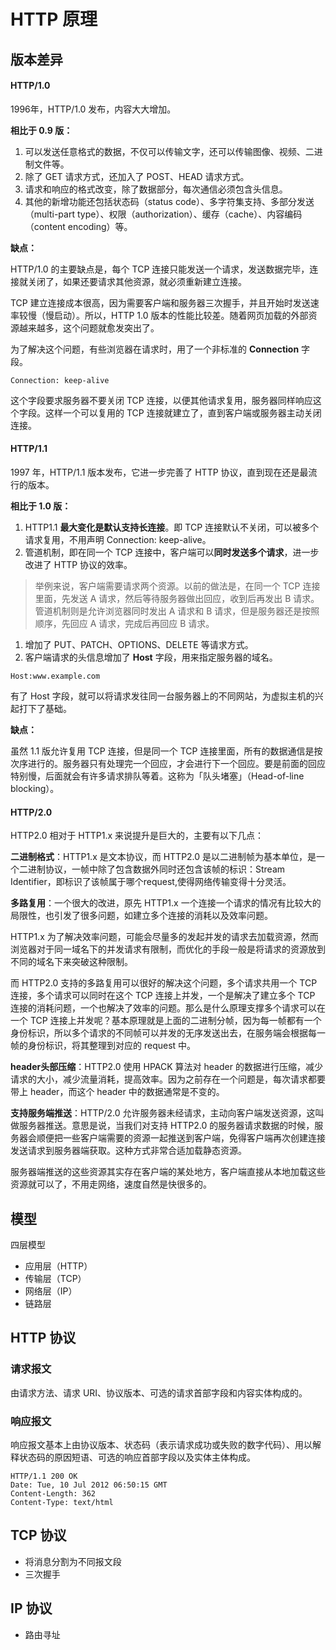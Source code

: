 # HTTP 原理

## 版本差异

#### HTTP/1.0

1996年，HTTP/1.0 发布，内容大大增加。

**相比于 0.9 版：**

1. 可以发送任意格式的数据，不仅可以传输文字，还可以传输图像、视频、二进制文件等。
2. 除了 GET 请求方式，还加入了 POST、HEAD 请求方式。
3. 请求和响应的格式改变，除了数据部分，每次通信必须包含头信息。
4. 其他的新增功能还包括状态码（status code）、多字符集支持、多部分发送（multi-part type）、权限（authorization）、缓存（cache）、内容编码（content encoding）等。

**缺点：**

HTTP/1.0 的主要缺点是，每个 TCP 连接只能发送一个请求，发送数据完毕，连接就关闭了，如果还要请求其他资源，就必须重新建立连接。

TCP 建立连接成本很高，因为需要客户端和服务器三次握手，并且开始时发送速率较慢（慢启动）。所以，HTTP 1.0 版本的性能比较差。随着网页加载的外部资源越来越多，这个问题就愈发突出了。

为了解决这个问题，有些浏览器在请求时，用了一个非标准的 **Connection** 字段。

```
Connection: keep-alive
```

这个字段要求服务器不要关闭 TCP 连接，以便其他请求复用，服务器同样响应这个字段。这样一个可以复用的 TCP 连接就建立了，直到客户端或服务器主动关闭连接。

#### HTTP/1.1

1997 年，HTTP/1.1 版本发布，它进一步完善了 HTTP 协议，直到现在还是最流行的版本。

**相比于 1.0 版：**

1. HTTP1.1 **最大变化是默认支持长连接**。即 TCP 连接默认不关闭，可以被多个请求复用，不用声明 Connection: keep-alive。
2. 管道机制，即在同一个 TCP 连接中，客户端可以**同时发送多个请求**，进一步改进了 HTTP 协议的效率。

> 举例来说，客户端需要请求两个资源。以前的做法是，在同一个 TCP 连接里面，先发送 A 请求，然后等待服务器做出回应，收到后再发出 B 请求。管道机制则是允许浏览器同时发出 A 请求和 B 请求，但是服务器还是按照顺序，先回应 A 请求，完成后再回应 B 请求。

1. 增加了 PUT、PATCH、OPTIONS、DELETE 等请求方式。
2. 客户端请求的头信息增加了 **Host** 字段，用来指定服务器的域名。

```
Host:www.example.com
```

有了 Host 字段，就可以将请求发往同一台服务器上的不同网站，为虚拟主机的兴起打下了基础。

**缺点：**

虽然 1.1 版允许复用 TCP 连接，但是同一个 TCP 连接里面，所有的数据通信是按次序进行的。服务器只有处理完一个回应，才会进行下一个回应。要是前面的回应特别慢，后面就会有许多请求排队等着。这称为「队头堵塞」（Head-of-line blocking）。

#### HTTP/2.0

HTTP2.0 相对于 HTTP1.x 来说提升是巨大的，主要有以下几点：

**二进制格式**：HTTP1.x 是文本协议，而 HTTP2.0 是以二进制帧为基本单位，是一个二进制协议，一帧中除了包含数据外同时还包含该帧的标识：Stream Identifier，即标识了该帧属于哪个request,使得网络传输变得十分灵活。

**多路复用**：一个很大的改进，原先 HTTP1.x 一个连接一个请求的情况有比较大的局限性，也引发了很多问题，如建立多个连接的消耗以及效率问题。

HTTP1.x 为了解决效率问题，可能会尽量多的发起并发的请求去加载资源，然而浏览器对于同一域名下的并发请求有限制，而优化的手段一般是将请求的资源放到不同的域名下来突破这种限制。

而 HTTP2.0 支持的多路复用可以很好的解决这个问题，多个请求共用一个 TCP 连接，多个请求可以同时在这个 TCP 连接上并发，一个是解决了建立多个 TCP 连接的消耗问题，一个也解决了效率的问题。那么是什么原理支撑多个请求可以在一个 TCP 连接上并发呢？基本原理就是上面的二进制分帧，因为每一帧都有一个身份标识，所以多个请求的不同帧可以并发的无序发送出去，在服务端会根据每一帧的身份标识，将其整理到对应的 request 中。

**header头部压缩**：HTTP2.0 使用 HPACK 算法对 header 的数据进行压缩，减少请求的大小，减少流量消耗，提高效率。因为之前存在一个问题是，每次请求都要带上 header，而这个 header 中的数据通常是不变的。

**支持服务端推送**：HTTP/2.0 允许服务器未经请求，主动向客户端发送资源，这叫做服务器推送。意思是说，当我们对支持 HTTP2.0 的服务器请求数据的时候，服务器会顺便把一些客户端需要的资源一起推送到客户端，免得客户端再次创建连接发送请求到服务器端获取。这种方式非常合适加载静态资源。

服务器端推送的这些资源其实存在客户端的某处地方，客户端直接从本地加载这些资源就可以了，不用走网络，速度自然是快很多的。

## 模型

四层模型

- 应用层（HTTP）
- 传输层（TCP）
- 网络层（IP）
- 链路层



## HTTP 协议

### 请求报文

由请求方法、请求 URI、协议版本、可选的请求首部字段和内容实体构成的。



### 响应报文

响应报文基本上由协议版本、状态码（表示请求成功或失败的数字代码）、用以解释状态码的原因短语、可选的响应首部字段以及实体主体构成。

```
HTTP/1.1 200 OK
Date: Tue, 10 Jul 2012 06:50:15 GMT
Content-Length: 362
Content-Type: text/html
```





## TCP 协议

- 将消息分割为不同报文段
- 三次握手



## IP 协议

- 路由寻址



